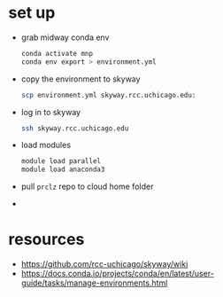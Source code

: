 # set up 

- grab midway conda env 
  ```bash
  conda activate mnp 
  conda env export > environment.yml
  ```

- copy the environment to skyway 
  ```bash
  scp environment.yml skyway.rcc.uchicago.edu:
  ```
  
- log in to skyway
  ```bash
  ssh skyway.rcc.uchicago.edu
  ```

- load modules
  ```bash
  module load parallel
  module load anaconda3
  ```

- pull `prclz` repo to cloud home folder 

- 

# resources
- https://github.com/rcc-uchicago/skyway/wiki
- https://docs.conda.io/projects/conda/en/latest/user-guide/tasks/manage-environments.html
